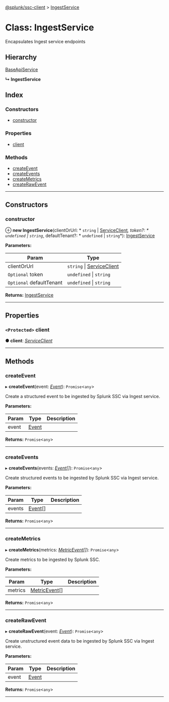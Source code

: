 [@splunk/ssc-client](../README.md) > [IngestService](../classes/ingestservice.md)

# Class: IngestService

Encapsulates Ingest service endpoints

## Hierarchy

 [BaseApiService](baseapiservice.md)

**↳ IngestService**

## Index

### Constructors

* [constructor](ingestservice.md#constructor)

### Properties

* [client](ingestservice.md#client)

### Methods

* [createEvent](ingestservice.md#createevent)
* [createEvents](ingestservice.md#createevents)
* [createMetrics](ingestservice.md#createmetrics)
* [createRawEvent](ingestservice.md#createrawevent)

---

## Constructors

<a id="constructor"></a>

###  constructor

⊕ **new IngestService**(clientOrUrl: * `string` &#124; [ServiceClient](serviceclient.md)*, token?: * `undefined` &#124; `string`*, defaultTenant?: * `undefined` &#124; `string`*): [IngestService](ingestservice.md)

**Parameters:**

| Param | Type |
| ------ | ------ |
| clientOrUrl |  `string` &#124; [ServiceClient](serviceclient.md)|
| `Optional` token |  `undefined` &#124; `string`|
| `Optional` defaultTenant |  `undefined` &#124; `string`|

**Returns:** [IngestService](ingestservice.md)

___

## Properties

<a id="client"></a>

### `<Protected>` client

**● client**: *[ServiceClient](serviceclient.md)*

___

## Methods

<a id="createevent"></a>

###  createEvent

▸ **createEvent**(event: *[Event](../interfaces/event.md)*): `Promise`<`any`>

Create a structured event to be ingested by Splunk SSC via Ingest service.

**Parameters:**

| Param | Type | Description |
| ------ | ------ | ------ |
| event | [Event](../interfaces/event.md) |   |

**Returns:** `Promise`<`any`>

___
<a id="createevents"></a>

###  createEvents

▸ **createEvents**(events: *[Event](../interfaces/event.md)[]*): `Promise`<`any`>

Create structured events to be ingested by Splunk SSC via Ingest service.

**Parameters:**

| Param | Type | Description |
| ------ | ------ | ------ |
| events | [Event](../interfaces/event.md)[] |   |

**Returns:** `Promise`<`any`>

___
<a id="createmetrics"></a>

###  createMetrics

▸ **createMetrics**(metrics: *[MetricEvent](../interfaces/metricevent.md)[]*): `Promise`<`any`>

Create metrics to be ingested by Splunk SSC.

**Parameters:**

| Param | Type | Description |
| ------ | ------ | ------ |
| metrics | [MetricEvent](../interfaces/metricevent.md)[] |   |

**Returns:** `Promise`<`any`>

___
<a id="createrawevent"></a>

###  createRawEvent

▸ **createRawEvent**(event: *[Event](../interfaces/event.md)*): `Promise`<`any`>

Create unstructured event data to be ingested by Splunk SSC via Ingest service.

**Parameters:**

| Param | Type | Description |
| ------ | ------ | ------ |
| event | [Event](../interfaces/event.md) |   |

**Returns:** `Promise`<`any`>

___

